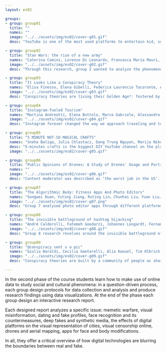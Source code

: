 ```yaml
---
layout: es02

groups:
- group: group01
  title: ""
  names: ""
  image: "../../assets/img/es02/cover-g01.gif"
  desc: "YouTube is one of the most used platforms to entertain kid, so popular that it overcame television. Group 1 investigated how content farms on the platform can trap young watchers for hours, consuming anything recommended, as decided by YouTube’s algorithm. "

- group: group02
  title: "Stan Wars: the rise of a new army"
  names: "Caterina Comini, Lorenzo Di Leonardo, Francesca Maria Mauri, Virginia Migliorini, Fabiola Papini, Sofia Peracchi, Emily Maria Salmaso"
  image: "../../assets/img/es02/cover-g02.gif"
  desc: "Through this research, group 2 wanted to analyze the phenomenon of stan groups’ online activism in its complexity, trying to provide different points of view about it. How is it perceived by the media and the public?"

- group: group03
  title: "It Looks Like a Conspiracy Theory"
  names: "Elisa Finesso, Elena Gibelli, Federica Laurencio Tacoronte, Andrea Mario Morandini, Jacopo Sironi, Marco Valli"
  image: "../../assets/img/es02/cover-g03.gif"
  desc: "Conspiracy theories are living their Golden Age*: fostered by online platforms and social media, they have been spreading among people in different ways. Group 3 analyzed how the crowdsourced nature of conspiracy theories affects the visual language in which they are expressed."

- group: group04
  title: "Instagram-fueled Tourism"
  names: "Martina Andreotti, Elena Buttolo, Marco Gabriele, Alessandro Parca, Federico Pozzi, Andrea Silvano"
  image: "../../assets/img/es02/cover-g04.gif"
  desc: "Instagram forever changed the way we approach traveling and tourism digital advertising. Have you ever been to a place just because of someone else’s picture on social media? It’s called social media-fueled tourism. Group 4 decided to better understand why and how this happens."

- group: group05
  title: "5 MINUTE NOT-SO-MAGICAL CRAFTS"
  names: "Sneha Baliga, Julia Chlastacz, Dang Trung Nguyen, Marija Nikolic, Bogdan Novakovic, Preeti Puri, Chenyun Zeng"
  desc: "5-minutes crafts is the biggest DIY YouTube channel on the platform and it has been classified as content farm given the amount of videos and repetitive content. Group 05 analysed what factors contribute to increased viewership, and wich other aspects get the viewer’s click."
  image: "../../assets/img/es02/cover-g05.gif"

- group: group06
  title: "Public Opinions of Drones: A Study of Drones' Usage and Portrayal"
  names: ""
  image: "../../assets/img/es02/cover-g06.gif"
  desc: "Content moderator was described as ‘the worst job in the US’. Content moderators are paid to view objectionable posts and decide which need to be removed from digital platforms. This research aims to make people more aware of who content moderators are and how their situation is."

- group: group07
  title: "The Algorithmic Body: Fitness Apps And Photo Editors"
  names: "Songwei Duan，Yuting Jiang，Ruting Lin，Chunhai Liu，Yuan Liu，Xueyue Wu"
  image: "../../assets/img/es02/cover-g07.png"
  desc: "Group 7 analysed photo editor apps through different platforms. TikTok, in its chinese and western version; Meitu Xiuxiu, China’s most popular photo sharing app; Keep, China's largest fitness community; Google Play, store of the most popular picture editing applications."

- group: group08
  title: "The invisible battleground of hashtag hijacking"
  names: "André Calderolli, Fatemeh Goodarzi, Johannes Longardt, Fernanda de Alba, María Paula Vargas, Priscila Yoshihara, Yunrui Zhu"
  image: "../../assets/img/es02/cover-g08.gif"
  desc: "Group 8 research revolves around the invisible battleground of hashtag hijacking. Social media platforms are, among a lot of other things, stages for debate and discussion but what can be learned from the little tags people leave on their posts?"

- group: group09
  title: "@conspiracy sent u a pic"
  names: "Giulia Baraldi, Cecilia Gaetarelli, Alia Kaouel, Tim Olbrich, Valentina Pallacci, Alessia Rodler, Vera Salvaderi"
  image: "../../assets/img/es02/cover-g09.gif"
  desc: "Conspiracy theories are built by a community of people as shared knowledge. Platforms like IG and TikTok are used to create imagery around conspiracy theories. But how does it happen? Group 9 analyze what makes the aesthetic of conspiracy theories so catchy on Social Media. "

---
```


In the second phase of the course students learn how to make use of online data to study social and cultural phenomena: in a question-driven process, each group design protocols for data collection and analysis and produce research findings using data visualizations. At the end of the phase each group design an interactive research report.

Each designed report analyzes a specific issue: memetic warfare, visual misinformation, dating and fake profiles, face recognition and its countermeasures, deep fakes and synthetic media, the effects of digital platforms on the visual representation of cities, visual censorship online, drones and aerial mapping, apps for face and body modifications.

In all, they offer a critical overview of how digital technologies are blurring the boundaries between real and fake.
